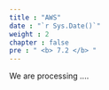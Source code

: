 ```yaml
---
title : "AWS"
date : "`r Sys.Date()`"
weight : 2
chapter : false
pre : " <b> 7.2 </b> "
---
```


We are processing ....